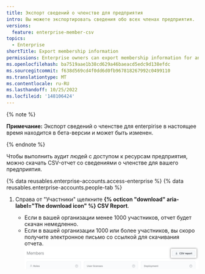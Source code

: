 ```yaml
---
title: Экспорт сведений о членстве для предприятия
intro: Вы можете экспортировать сведения обо всех членах предприятия.
versions:
  feature: enterprise-member-csv
topics:
  - Enterprise
shortTitle: Export membership information
permissions: Enterprise owners can export membership information for an enterprise.
ms.openlocfilehash: ba7519aae1b38cd629a46baeacd5edc9d138efdc
ms.sourcegitcommit: f638d569cd4f0dd6d0fb967818267992c0499110
ms.translationtype: MT
ms.contentlocale: ru-RU
ms.lasthandoff: 10/25/2022
ms.locfileid: '148106424'
---
```

{% note %}

**Примечание:** Экспорт сведений о членстве для enterpirise в настоящее время находится в бета-версии и может быть изменен.

{% endnote %}

Чтобы выполнить аудит людей с доступом к ресурсам предприятия, можно скачать CSV-отчет со сведениями о членстве для вашего предприятия.

{% data reusables.enterprise-accounts.access-enterprise %} {% data reusables.enterprise-accounts.people-tab %}
1. Справа от "Участники" щелкните **{% octicon "download" aria-label="The download icon" %} CSV Report**.

   - Если в вашей организации менее 1000 участников, отчет будет скачан немедленно.
   - Если в вашей организации 1000 или более участников, вы скоро получите электронное письмо со ссылкой для скачивания отчета.
   ![Снимок экрана: кнопка "Отчет CSV"](/assets/images/help/business-accounts/csv-report-button.png)
